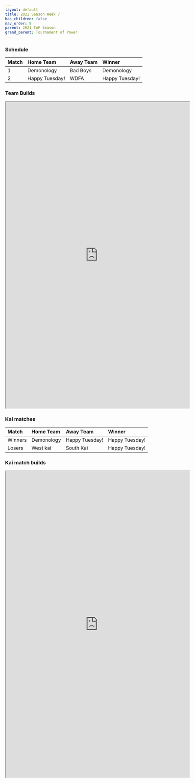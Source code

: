 ```yaml
---
layout: default
title: 2021 Season Week 7
has_children: false
nav_order: 8
parent: 2021 ToP Season
grand_parent: Tournament of Power
---
```


### Schedule

|Match          |  Home Team            | Away Team        | Winner          |
| :-------------| :---------------------| :----------------| :---------------|
| 1             |  Demonology           | Bad Boys         | Demonology       |
| 2             |  Happy Tuesday!        | WDFA             | Happy Tuesday!  |


### Team Builds

<iframe width=600 height=1000 scrolling="yes" src="https://docs.google.com/document/d/e/2PACX-1vS18Ca0QzDZ3wsnX1biHtuwk_e7vCp2BE-1lMS1EWILtarCq_vnNkBfpZ5cITMpRLk-xMJ6Y8js2VTe/pub?embedded=true"></iframe>

### Kai matches

| Match          |  Home Team            | Away Team        | Winner          |
| :-------------| :---------------------| :----------------| :---------------|
| Winners        | Demonology            | Happy Tuesday!   | Happy Tuesday!  |
| Losers         | West kai              | South Kai   | Happy Tuesday!  |


### Kai match builds

<iframe width=600 height=1000 scrolling="yes" src="https://docs.google.com/document/d/e/2PACX-1vQXxv-Q-DUmsG7_R13vVPt9XqK3PDj5EvRlF8REWdLygO1JuA25aNAP-_DO6cgU34A3vDqRJajFPwEz/pub?embedded=true"></iframe>